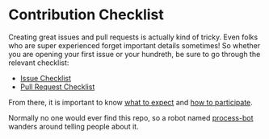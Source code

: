 # Contribution Checklist

Creating great issues and pull requests is actually kind of tricky. Even folks who are super experienced forget important details sometimes! So whether you are opening your first issue or your hundreth, be sure to go through the relevant checklist:

  * [Issue Checklist](issues.md)
  * [Pull Request Checklist](pulls.md)

From there, it is important to know [what to expect](expectations.md) and [how to participate](participation.md).

Normally no one would ever find this repo, so a robot named [process-bot](https://github.com/process-bot) wanders around telling people about it.
